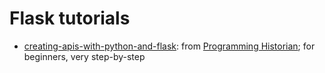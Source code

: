 # Flask tutorials

* [creating-apis-with-python-and-flask](https://github.com/mirianbr/flask-tutorials/tree/main/creating-apis-with-python-and-flask): from [Programming Historian](https://programminghistorian.org/en/lessons/creating-apis-with-python-and-flask); for beginners, very step-by-step
